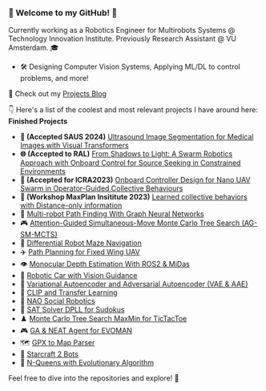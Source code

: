 ### 🤖 Welcome to my GitHub! 🌟

Currently working as a Robotics Engineer for Multirobots Systems @ Technology Innovation Institute. Previously Research Assistant @ VU Amsterdam. 🎓

- 🛠️ Designing Computer Vision Systems, Applying ML/DL to control problems, and more!

🔗 Check out my [Projects Blog](https://retamalvictor.github.io/blog/)

👇 Here's a list of the coolest and most relevant projects I have around here:
**Finished Projects**
- **📄 (Accepted SAUS 2024)** [Ultrasound Image Segmentation for Medical Images with Visual Transformers](https://github.com/RetamalVictor/CBIM-Medical-Image-Segmentation)
- **🌐 (Accepted to RAL)** [From Shadows to Light: A Swarm Robotics Approach with Onboard Control for Source Seeking in Constrained Environments](https://github.com/tugayalperen/IROS23gradfollower)
- **🚁 (Accepted for ICRA2023)** [Onboard Controller Design for Nano UAV Swarm in Operator-Guided Collective Behaviours](https://github.com/RetamalVictor/crazyflie-firmware-VU)
- **👥 (Workshop MaxPlan Insititute 2023)** [Learned collective behaviors with Distance-only information](https://github.com/RetamalVictor/marl-range-flocking)
- 🤖 [Multi-robot Path Finding With Graph Neural Networks](https://github.com/RetamalVictor/MAPF-GNN)
- 🎮 [Attention-Guided Simultaneous-Move Monte Carlo Tree Search (AG-SM-MCTS)](https://github.com/RetamalVictor/A3C-Attention-for-Simultaneous-game)
- 🏁 [Differential Robot Maze Navigation](https://github.com/RetamalVictor/robot-control)
- ✈️ [Path Planning for Fixed Wing UAV](https://github.com/RetamalVictor/rrt_path_plannig)
- 👁️ [Monocular Depth Estimation With ROS2 & MiDas](https://github.com/RetamalVictor/Monocular-Depth-Estimation)
- 🚗 [Robotic Car with Vision Guidance](https://github.com/RetamalVictor/robot-car)
- 🧠 [Variational Autoencoder and Adversarial Autoencoder (VAE & AAE)](https://github.com/RetamalVictor/uvadlc_practicals_2022/tree/main/VAE_and_AAE)
- 🎨 [CLIP and Transfer Learning](https://github.com/RetamalVictor/uvadlc_practicals_2022/tree/main/CLIP_and_transferLearning)
- 🤖 [NAO Social Robotics](https://github.com/RetamalVictor/NAO-Robot-Social-interations)
- 🧩 [SAT Solver DPLL for Sudokus](https://github.com/RetamalVictor/SAT_Solver)
- ♟️ [Monte Carlo Tree Search MaxMin for TicTacToe](https://github.com/RetamalVictor/MCTS_TicTacToe)
- 🎮 [GA & NEAT Agent for EVOMAN](https://github.com/RetamalVictor/Genetic-Algorithm-and-NEAT-generalist-agent-Evoman)
- 🗺️ [GPX to Map Parser](https://github.com/RetamalVictor/GPX_ParserApp)
- 🌌 [Starcraft 2 Bots](https://github.com/RetamalVictor/starcraft-bot-amsterdam)
- 👑 [N-Queens with Evolutionary Algorithm](https://github.com/RetamalVictor/NQueens_problem_EA)

Feel free to dive into the repositories and explore! 🚀
<!--
**RetamalVictor/RetamalVictor** is a ✨ _special_ ✨ repository because its `README.md` (this file) appears on your GitHub profile.

Here are some ideas to get you started:

- 🔭 I’m currently working on ...
- 🌱 I’m currently learning ...
- 👯 I’m looking to collaborate on ...
- 🤔 I’m looking for help with ...
- 💬 Ask me about ...
- 📫 How to reach me: ...
- 😄 Pronouns: ...
- ⚡ Fun fact: ...
-->
